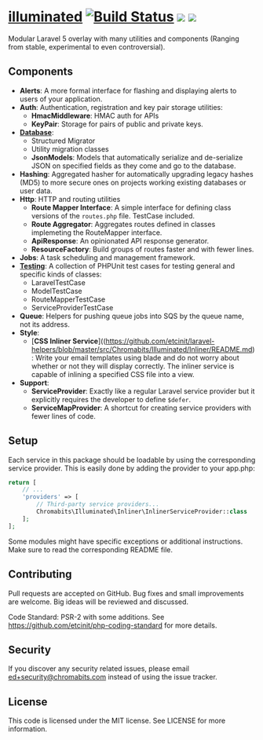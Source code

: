 # [illuminated](http://phabricator.chromabits.com/diffusion/LLMNTD/) [![Build Status](https://travis-ci.org/etcinit/illuminated.svg?branch=master)](https://travis-ci.org/etcinit/illuminated) ![](https://img.shields.io/packagist/v/chromabits/illuminated.svg) [![](https://img.shields.io/badge/ApiGen-reference-blue.svg)](http://etcinit.github.io/illuminated)

Modular Laravel 5 overlay with many utilities and components (Ranging from stable, experimental to even controversial).

## Components

- **Alerts**: A more formal interface for flashing and
displaying alerts to users of your application.
- **Auth**: Authentication, registration and key pair storage utilities:
    - **HmacMiddleware**: HMAC auth for APIs
    - **KeyPair**: Storage for pairs of public and private keys.
- [**Database**](https://github.com/etcinit/laravel-helpers/blob/master/src/Chromabits/Illuminated/Database/README.md):
    - Structured Migrator
    - Utility migration classes
    - **JsonModels**: Models that automatically serialize and de-serialize JSON on specified fields as they come and go to the database.
- **Hashing**: Aggregated hasher for automatically upgrading legacy hashes (MD5) to more secure ones on projects working existing databases or user data.
- **Http**: HTTP and routing utilities
    - **Route Mapper Interface**: A simple interface for defining class versions of the `routes.php` file. TestCase included.
    - **Route Aggregator**: Aggregates routes defined in classes implemeting the RouteMapper interface.
    - **ApiResponse**: An opinionated API response generator.
    - **ResourceFactory**: Build groups of routes faster and with fewer lines.
- **Jobs**: A task scheduling and management framework.
- [**Testing**](https://github.com/etcinit/laravel-helpers/blob/master/src/Chromabits/Illuminated/Testing/README.md): A collection of PHPUnit test cases for testing general and specific kinds of classes:
    - LaravelTestCase
    - ModelTestCase
    - RouteMapperTestCase
    - ServiceProviderTestCase
- **Queue**: Helpers for pushing queue jobs into SQS by the queue name, not its address.
- **Style**:
    - [**CSS Inliner Service**]((https://github.com/etcinit/laravel-helpers/blob/master/src/Chromabits/Illuminated/Inliner/README.md): Write your email templates using blade and do not worry about whether or not they will display correctly. The inliner service is capable of inlining a specified CSS file into a view.
- **Support**:
    - **ServiceProvider**: Exactly like a regular Laravel service provider but it explicitly requires the developer to define `$defer`.
    - **ServiceMapProvider**: A shortcut for creating service providers with fewer lines of code.

## Setup

Each service in this package should be loadable by using the corresponding
service provider. This is easily done by adding the provider to your app.php:

```php
return [
    // ...
    'providers' => [
        // Third-party service providers...
        Chromabits\Illuminated\Inliner\InlinerServiceProvider::class
    ];
];
```

Some modules might have specific exceptions or additional instructions. Make sure to read the corresponding README file.

## Contributing

Pull requests are accepted on GitHub. Bug fixes and small improvements are welcome. Big ideas will be reviewed and discussed.

Code Standard: PSR-2 with some additions. See https://github.com/etcinit/php-coding-standard for more details.

## Security

If you discover any security related issues, please email ed+security@chromabits.com instead of using the issue tracker.

## License

This code is licensed under the MIT license. See LICENSE for more information.
